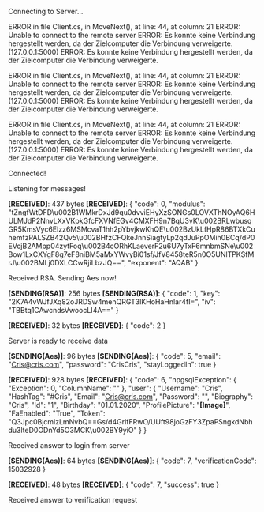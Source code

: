 Connecting to Server...

ERROR in file Client.cs, in MoveNext(), at line: 44, at column: 21
ERROR: Unable to connect to the remote server
ERROR: Es konnte keine Verbindung hergestellt werden, da der Zielcomputer die Verbindung verweigerte. (127.0.0.1:5000)
ERROR: Es konnte keine Verbindung hergestellt werden, da der Zielcomputer die Verbindung verweigerte.

ERROR in file Client.cs, in MoveNext(), at line: 44, at column: 21
ERROR: Unable to connect to the remote server
ERROR: Es konnte keine Verbindung hergestellt werden, da der Zielcomputer die Verbindung verweigerte. (127.0.0.1:5000)
ERROR: Es konnte keine Verbindung hergestellt werden, da der Zielcomputer die Verbindung verweigerte.

ERROR in file Client.cs, in MoveNext(), at line: 44, at column: 21
ERROR: Unable to connect to the remote server
ERROR: Es konnte keine Verbindung hergestellt werden, da der Zielcomputer die Verbindung verweigerte. (127.0.0.1:5000)
ERROR: Es konnte keine Verbindung hergestellt werden, da der Zielcomputer die Verbindung verweigerte.

Connected!

Listening for messages!

**[RECEIVED]**: 437 bytes
**[RECEIVED]**: {
  "code": 0,
  "modulus": "tZngfWtDFD\u002B1WMkrDxJd9qu0dvviEHyXzSONGs0LOVXThNOyAQ6HULMJdP2NnvLXxVKpkGfcFXVNfEGv4CMXFH9n7BqU3vK\u002BRLwbusqGR5KmsVyc6Elzz6MSMcvaT1hh2pYbvjkwKhQE\u002BzUkLfHpR86BTXkCuhemfzPALSZB42Qv5\u002BHfzCFQkeJnnSiagtyLp2qdJuPpOMih0BCq/dP0EVcjB2AMpp04zytFoq\u002B4cORhKLaeverF2u6U7yTxF6mnbmSNe\u002Bow1LxCXYgF8g7eF8niBM5aMxYWvyBi01sf/JfV8458teR5n0O5UNlTPKSfMrJ\u002BMLj0DXLCCwRjiLbzJQ==",
  "exponent": "AQAB"
}

Received RSA. Sending Aes now!

**[SENDING(RSA)]**: 256 bytes
**[SENDING(RSA)]**: {
  "code": 1,
  "key": "2K7A4vWJfJXq82oJRDSw4menQRGT3lKHoHaHnlar4fI=",
  "iv": "TBBtq1CAwcndsVwoocLI4A=="
}

**[RECEIVED]**: 32 bytes
**[RECEIVED]**: {
  "code": 2
}

Server is ready to receive data

**[SENDING(Aes)]**: 96 bytes
**[SENDING(Aes)]**: {
  "code": 5,
  "email": "Cris@cris.com",
  "password": "CrisCris",
  "stayLoggedIn": true
}

**[RECEIVED]**: 928 bytes
**[RECEIVED]**: {
  "code": 6,
  "npgsqlException": {
    "Exception": 0,
    "ColumnName": ""
  },
  "user": {
    "Username": "Cris",
    "HashTag": "#Cris",
    "Email": "Cris@cris.com",
    "Password": "",
    "Biography": "Cris",
    "Id": "1",
    "Birthday": "01.01.2020",
    "ProfilePicture": "**[Image]**",
    "FaEnabled": "True",
    "Token": "Q3Jpc0BjcmlzLmNvbQ==Gs/d4GrlfFRwO/UUft98joGzFY3ZpaPSngkdNbhdu3lteD0ODnYd5O3MCK\u002BY9yiO"
  }
}

Received answer to login from server

**[SENDING(Aes)]**: 64 bytes
**[SENDING(Aes)]**: {
  "code": 7,
  "verificationCode": 15032928
}

**[RECEIVED]**: 48 bytes
**[RECEIVED]**: {
  "code": 7,
  "success": true
}

Received answer to verification request

